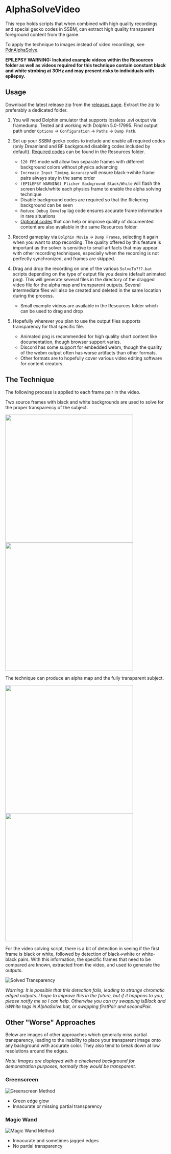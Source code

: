 # AlphaSolveVideo

This repo holds scripts that when combined with high quality recordings and special gecko codes in SSBM, can extract high quality transparent foreground content from the game.

To apply the technique to images instead of video recordings, see [PdnAlphaSolve](https://github.com/NeilHarbin0/PdnAlphaSolve).

**EPILEPSY WARNING: Included example videos within the Resources folder as well as videos required for this technique contain constant black and white strobing at 30Hz and may present risks to individuals with epilepsy.**

## Usage
Download the latest release zip from the [releases page](https://github.com/NeilHarbin0/AlphaSolveVideo/releases). Extract the zip to preferably a dedicated folder. 

1. You will need Dolphin emulator that supports lossless .avi output via framedump. Tested and working with Dolphin 5.0-17995. Find output path under `Options` -> `Configuration` -> `Paths` -> `Dump Path`.

2. Set up your SSBM gecko codes to include and enable all required codes (only Dreamland and BF background disabling codes included by default). [Required codes](https://github.com/NeilHarbin0/AlphaSolveVideo/blob/main/Resources/Required%20Codes.txt) can be found in the Resources folder.

    - `120 FPS` mode will allow two separate frames with different background colors without physics advancing
    - `Increase Input Timing Accuracy` will ensure black->white frame pairs always stay in the same order
    - `(EPILEPSY WARNING) Flicker Background Black/White` will flash the screen black/white each physics frame to enable the alpha solving technique
    - Disable background codes are required so that the flickering background can be seen
    - `Reduce Debug Develop` lag code ensures accurate frame information in rare situations
    - [Optional codes](https://github.com/NeilHarbin0/AlphaSolveVideo/blob/main/Resources/Optional%20Codes.txt) that can help or improve quality of documented content are also available in the same Resources folder.

3. Record gameplay via `Dolphin Movie` -> `Dump Frames`, selecting it again when you want to stop recording. The quality offered by this feature is important as the solver is sensitive to small artifacts that may appear with other recording techniques, especially when the recording is not perfectly synchronized, and frames are skipped.

4. Drag and drop the recording on one of the various `SolveTo???.bat` scripts depending on the type of output file you desire (default animated png). This will generate several files in the directory of the dragged video file for the alpha map and transparent outputs. Several intermediate files will also be created and deleted in the same location during the process.

    - Small example videos are available in the Resources folder which can be used to drag and drop

5. Hopefully wherever you plan to use the output files supports transparency for that specific file.

    - Animated png is recommended for high quality short content like documentation, though browser support varies.
    - Discord has some support for embedded webm, though the quality of the webm output often has worse artifacts than other formats.
    - Other formats are to hopefully cover various video editing software for content creators.

## The Technique
The following process is applied to each frame pair in the video.

Two source frames with black and white backgrounds are used to solve for the proper transparency of the subject.

<img src='https://github.com/NeilHarbin0/AlphaSolveVideo/blob/main/Resources/Readme%20Examples/ExSourceBlack.png?raw=true' width='400'><img src='https://github.com/NeilHarbin0/AlphaSolveVideo/blob/main/Resources/Readme%20Examples/ExSourceWhite.png?raw=true' width='400'>

The technique can produce an alpha map and the fully transparent subject.

<img src='https://github.com/NeilHarbin0/AlphaSolveVideo/blob/main/Resources/Readme%20Examples/MethodAlphaSolveMap.png?raw=true' width='400'><img src='https://github.com/NeilHarbin0/AlphaSolveVideo/blob/main/Resources/Readme%20Examples/MethodAlphaSolve.png?raw=true' width='400'>

For the video solving script, there is a bit of detection in seeing if the first frame is black or white, followed by detection of black->white or white-black pairs. With this information, the specific frames that need to be compared are known, extracted from the video, and used to generate the outputs.

![Solved Transparency](https://github.com/NeilHarbin0/AlphaSolveVideo/blob/main/Resources/Readme%20Examples/Demo.png?raw=true)

*Warning: It is possible that this detection fails, leading to strange chromatic edged outputs. I hope to improve this in the future, but if it happens to you, please notify me so I can help. Otherwise you can try swapping isBlack and isWhite tags in AlphaSolve.bat, or swapping firstPair and secondPair.*

## Other "Worse" Approaches
Below are images of other approaches which generally miss partial transparency, leading to the inability to place your transparent image onto any background with accurate color. They also tend to break down at low resolutions around the edges.

*Note: Images are displayed with a checkered background for demonstration purposes, normally they would be transparent.*

### Greenscreen

![Greenscreen Method](https://github.com/NeilHarbin0/AlphaSolveVideo/blob/main/Resources/Readme%20Examples/MethodGreenScreen.png?raw=true)
- Green edge glow
- Innacurate or missing partial transparency

### Magic Wand

![Magic Wand Method](https://github.com/NeilHarbin0/AlphaSolveVideo/blob/main/Resources/Readme%20Examples/MethodWand.png?raw=true)

- Innacurate and sometimes jagged edges
- No partial transparency
